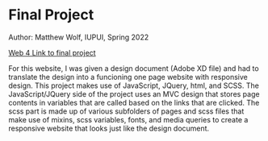 # Final Project

Author: Matthew Wolf, IUPUI, Spring 2022

[Web 4 Link to final project](https://in-info-web4.informatics.iupui.edu/~wolfmi/n215/final-project/)

For this website, I was given a design document (Adobe XD file) and had to translate the design into a funcioning one page website with responsive design. This project makes use of JavaScript, JQuery, html, and SCSS. The JavaScript/JQuery side of the project uses an MVC design that stores page contents in variables that are called based on the links that are clicked. The scss part is made up of various subfolders of pages and scss files that make use of mixins, scss variables, fonts, and media queries to create a responsive website that looks just like the design document.
